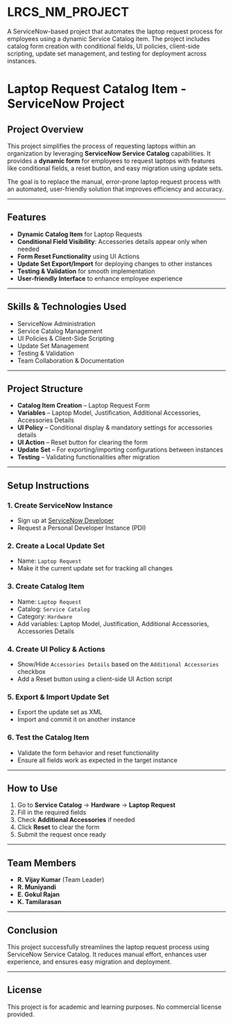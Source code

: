 # LRCS_NM_PROJECT
A ServiceNow-based project that automates the laptop request process for employees using a dynamic Service Catalog item. The project includes catalog form creation with conditional fields, UI policies, client-side scripting, update set management, and testing for deployment across instances.

# Laptop Request Catalog Item - ServiceNow Project

## Project Overview
This project simplifies the process of requesting laptops within an organization by leveraging **ServiceNow Service Catalog** capabilities. It provides a **dynamic form** for employees to request laptops with features like conditional fields, a reset button, and easy migration using update sets.  

The goal is to replace the manual, error-prone laptop request process with an automated, user-friendly solution that improves efficiency and accuracy.

---

## Features
- **Dynamic Catalog Item** for Laptop Requests
- **Conditional Field Visibility**: Accessories details appear only when needed
- **Form Reset Functionality** using UI Actions
- **Update Set Export/Import** for deploying changes to other instances
- **Testing & Validation** for smooth implementation
- **User-friendly Interface** to enhance employee experience

---

## Skills & Technologies Used
- ServiceNow Administration
- Service Catalog Management
- UI Policies & Client-Side Scripting
- Update Set Management
- Testing & Validation
- Team Collaboration & Documentation

---

## Project Structure
- **Catalog Item Creation** – Laptop Request Form
- **Variables** – Laptop Model, Justification, Additional Accessories, Accessories Details
- **UI Policy** – Conditional display & mandatory settings for accessories details
- **UI Action** – Reset button for clearing the form
- **Update Set** – For exporting/importing configurations between instances
- **Testing** – Validating functionalities after migration

---

## Setup Instructions
### 1. Create ServiceNow Instance
- Sign up at [ServiceNow Developer](https://developer.servicenow.com)
- Request a Personal Developer Instance (PDI)

### 2. Create a Local Update Set
- Name: `Laptop Request`
- Make it the current update set for tracking all changes

### 3. Create Catalog Item
- Name: `Laptop Request`
- Catalog: `Service Catalog`
- Category: `Hardware`
- Add variables: Laptop Model, Justification, Additional Accessories, Accessories Details

### 4. Create UI Policy & Actions
- Show/Hide `Accessories Details` based on the `Additional Accessories` checkbox
- Add a Reset button using a client-side UI Action script

### 5. Export & Import Update Set
- Export the update set as XML
- Import and commit it on another instance

### 6. Test the Catalog Item
- Validate the form behavior and reset functionality
- Ensure all fields work as expected in the target instance

---

## How to Use
1. Go to **Service Catalog** → **Hardware** → **Laptop Request**
2. Fill in the required fields
3. Check **Additional Accessories** if needed
4. Click **Reset** to clear the form
5. Submit the request once ready

---

## Team Members
- **R. Vijay Kumar** (Team Leader)
- **R. Muniyandi**
- **E. Gokul Rajan**
- **K. Tamilarasan**

---

## Conclusion
This project successfully streamlines the laptop request process using ServiceNow Service Catalog. It reduces manual effort, enhances user experience, and ensures easy migration and deployment.

---

## License
This project is for academic and learning purposes. No commercial license provided.
